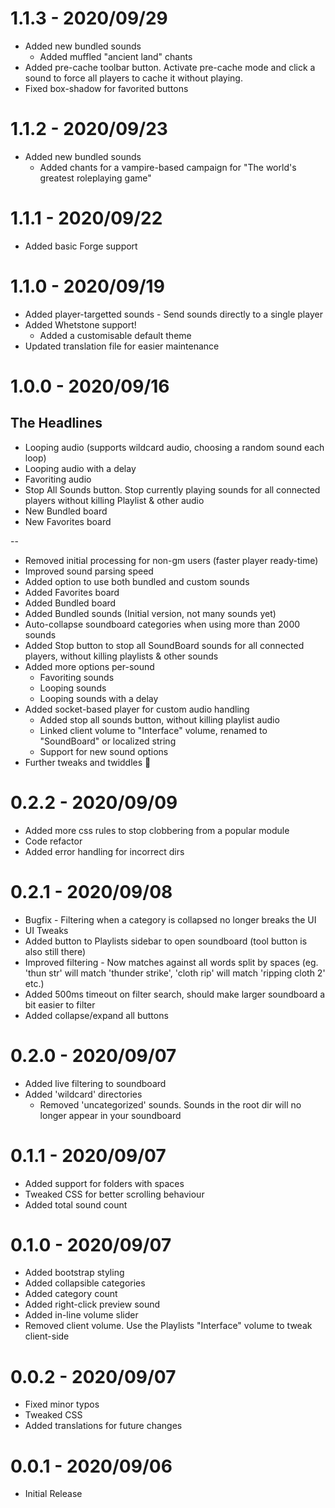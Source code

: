 # 1.1.3 - 2020/09/29

* Added new bundled sounds
    * Added muffled "ancient land" chants
* Added pre-cache toolbar button. Activate pre-cache mode and click a sound to force all players to cache it without playing.
* Fixed box-shadow for favorited buttons

# 1.1.2 - 2020/09/23

* Added new bundled sounds
    * Added chants for a vampire-based campaign for "The world's greatest roleplaying game"

# 1.1.1 - 2020/09/22

* Added basic Forge support

# 1.1.0 - 2020/09/19

* Added player-targetted sounds - Send sounds directly to a single player
* Added Whetstone support!
    * Added a customisable default theme
* Updated translation file for easier maintenance

# 1.0.0 - 2020/09/16

## The Headlines

* Looping audio (supports wildcard audio, choosing a random sound each loop)
* Looping audio with a delay
* Favoriting audio
* Stop All Sounds button. Stop currently playing sounds for all connected players without killing Playlist & other audio
* New Bundled board
* New Favorites board

--

* Removed initial processing for non-gm users (faster player ready-time)
* Improved sound parsing speed
* Added option to use both bundled and custom sounds
* Added Favorites board
* Added Bundled board
* Added Bundled sounds (Initial version, not many sounds yet)
* Auto-collapse soundboard categories when using more than 2000 sounds
* Added Stop button to stop all SoundBoard sounds for all connected players, without killing playlists & other sounds
* Added more options per-sound
    * Favoriting sounds
    * Looping sounds
    * Looping sounds with a delay
* Added socket-based player for custom audio handling
    * Added stop all sounds button, without killing playlist audio
    * Linked client volume to "Interface" volume, renamed to "SoundBoard" or localized string
    * Support for new sound options
* Further tweaks and twiddles 🔧

# 0.2.2 - 2020/09/09

* Added more css rules to stop clobbering from a popular module
* Code refactor
* Added error handling for incorrect dirs

# 0.2.1 - 2020/09/08

* Bugfix - Filtering when a category is collapsed no longer breaks the UI
* UI Tweaks
* Added button to Playlists sidebar to open soundboard (tool button is also still there)
* Improved filtering - Now matches against all words split by spaces (eg. 'thun str' will match 'thunder strike', 'cloth rip' will match 'ripping cloth 2' etc.)
* Added 500ms timeout on filter search, should make larger soundboard a bit easier to filter
* Added collapse/expand all buttons

# 0.2.0 - 2020/09/07

* Added live filtering to soundboard
* Added 'wildcard' directories
    * Removed 'uncategorized' sounds. Sounds in the root dir will no longer appear in your soundboard

# 0.1.1 - 2020/09/07

* Added support for folders with spaces
* Tweaked CSS for better scrolling behaviour
* Added total sound count

# 0.1.0 - 2020/09/07

* Added bootstrap styling
* Added collapsible categories
* Added category count
* Added right-click preview sound
* Added in-line volume slider
* Removed client volume. Use the Playlists "Interface" volume to tweak client-side

# 0.0.2 - 2020/09/07

* Fixed minor typos
* Tweaked CSS
* Added translations for future changes

# 0.0.1 - 2020/09/06

* Initial Release